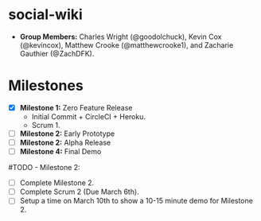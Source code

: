 # social-wiki
- **Group Members:** Charles Wright (@goodolchuck), Kevin Cox (@kevincox), Matthew Crooke (@matthewcrooke1), and Zacharie Gauthier (@ZachDFK).

# Milestones
- [x] **Milestone 1:** Zero Feature Release
  - Initial Commit + CircleCI + Heroku.
  - Scrum 1.
- [ ] **Milestone 2:** Early Prototype
- [ ] **Milestone 2:** Alpha Release
- [ ] **Milestone 4:** Final Demo

#TODO - Milestone 2:
- [ ] Complete Milestone 2.
- [ ] Complete Scrum 2 (Due March 6th).
- [ ] Setup a time on March 10th to show a 10-15 minute demo for Milestone 2.
